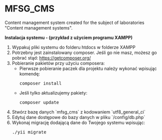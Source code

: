 # MFSG_CMS
Content management system created for the subject of laboratories "Content management systems".

<b>Instalacja systemu - (przykład z użyciem programu XAMPP)</b>
<ol>
    <li>Wypakuj pliki systemu do folderu htdocs w folderze XAMPP</li>
    <li>Potrzebny jest zainstalowany composer. Jeśli go nie masz, możesz go pobrać stąd: <a href="https://getcomposer.org/">https://getcomposer.org/</a></li>
    <li>
        Pobieranie pakietów przy użyciu composera:
        <ul>
            <li>Pierwsze pobieranie paczek dla projektu należy wykonać wpisując komendę:
                 <pre>composer install</pre>
            </li>
            <li>Jeśli tylko aktualizujemy pakiety:
                 <pre>composer update</pre>
            </li>
        </ul>
    </li>
    <li>Stwórz bazę danych `mfsg_cms` z kodowaniem `utf8_general_ci`</li>
    <li>Edytuj dane dostępowe do bazy danych w pliku `/config/db.php`</li>
    <li>Wykonaj migrację dodającą dane do Twojego systemu wpisując:
        <pre>./yii migrate</pre>
    </li>
</ol>

